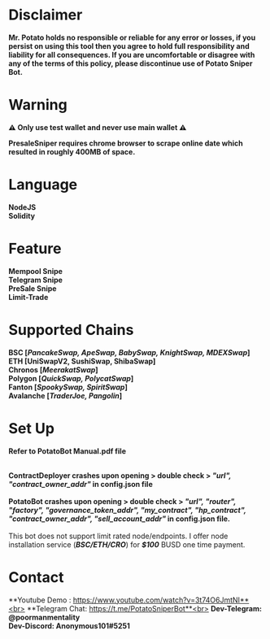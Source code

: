 # **Disclaimer**<br>
**Mr. Potato holds no responsible or reliable for any error or losses, if you persist on using this tool then you agree to hold full responsibility and liability for all consequences. If you are uncomfortable or disagree with any of the terms of this policy, please discontinue use of Potato Sniper Bot.**

# **Warning**<br>
**⚠ Only use test wallet and never use main wallet ⚠**

**PresaleSniper requires chrome browser to scrape online date which resulted in roughly 400MB of space.**

# **Language**<br>
**NodeJS**<br>
**Solidity**<br>

# **Feature**<br>
**Mempool Snipe**<br>
**Telegram Snipe**<br>
**PreSale Snipe**<br>
**Limit-Trade**<br>


# **Supported Chains**<br>
**BSC [_PancakeSwap, ApeSwap, BabySwap, KnightSwap, MDEXSwap_]**<br>
**ETH [UniSwapV2, SushiSwap, ShibaSwap]**<br>
**Chronos [_MeerakatSwap_]**<br>
**Polygon [_QuickSwap, PolycatSwap_]**<br>
**Fanton [_SpookySwap, SpiritSwap_]**<br>
**Avalanche [_TraderJoe, Pangolin_]**<br>


# **Set Up**<br>
**Refer to PotatoBot Manual.pdf file**<br><br>

**ContractDeployer crashes upon opening > double check > _"url", "contract_owner_addr"_ in config.json file**<br><br>
**PotatoBot crashes upon opening > double check > _"url", "router", "factory", "governance_token_addr", "my_contract", "hp_contract", "contract_owner_addr", "sell_account_addr"_ in config.json file.**<br><br>
This bot does not support limit rated node/endpoints. I offer node installation service (**_BSC/ETH/CRO_**) for **_$100_** BUSD one time payment.


# **Contact**<br>
**Youtube Demo : https://www.youtube.com/watch?v=3t74O6JmtNI**<br>
**Telegram Chat: https://t.me/PotatoSniperBot**<br>
**Dev-Telegram: @poormanmentality**<br>
**Dev-Discord: Anonymous101#5251**<br>
